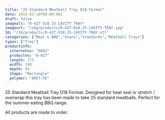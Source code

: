```yaml
---
title: "25 Standard Meatball Tray D18 Format"
date: 2014-03-18T00:00:00Z
draft: false
imagealt: "0-427 D18 25 CAVITY TRAY"
imageurl: "/img/products/0-427-D18-25-CAVITY-TRAY.jpg"
3d: "/3d/products/0-427-D18-25-CAVITY-TRAY.stl"
categories: ["Meat & BBQ","Snack","Standards","Meatball Trays"]
types: ["Tray"]
productinfo:
  internetno: "D602"
  productno: "0-427"
  length: 275
  width: 240
  depth: 45
  shape: "Rectangle"
  polymer: "APET-PE"
---
```

25 Standard Meatball Tray D18 Format. Designed for heat seal or stretch / overwrap this tray has been made to take 25 standard meatballs. Perfect for the summer eating BBQ range.

All products are made to order. 